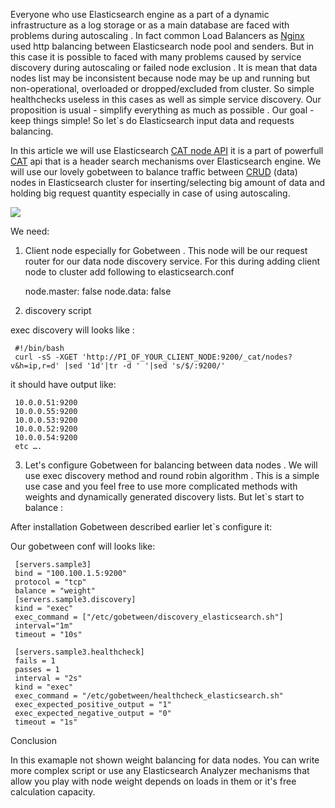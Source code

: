 Everyone who use Elasticsearch engine as a part of a dynamic infrastructure as a log storage or as a main database are faced with problems during  autoscaling . In fact  common Load Balancers as [Nginx](http://nginx.org/)  used http balancing  between Elasticsearch node pool and  senders. But in this case it is possible to faced with many problems caused by service discovery during autoscaling or failed node exclusion . It is  mean that data nodes list may be inconsistent because node may be up and running but non-operational, overloaded or dropped/excluded from cluster. So simple healthchecks useless in this cases as well as simple service discovery.
Our proposition is usual - simplify everything as much as possible . 
Our goal - keep things  simple! So let`s do Elasticsearch input data and requests balancing.     



In this article we will use Elasticsearch [CAT node API](https://www.elastic.co/guide/en/elasticsearch/reference/current/cat-nodes.html) it is a part of powerfull [CAT](https://www.elastic.co/guide/en/elasticsearch/reference/current/cat.html)  api that is a header search mechanisms over Elasticsearch engine. We will use our lovely  gobetween to balance traffic between [CRUD](https://en.wikipedia.org/wiki/Create,_read,_update_and_delete) (data) nodes  in Elasticsearch cluster for inserting/selecting  big amount of data and holding big request quantity especially in case of using autoscaling.

![](http://i.piccy.info/i9/22161abca6d14ba661194819805db8eb/1466846714/32781/1006107/elastic_gobetween.png)  

We need:
1) Client node  especially for  Gobetween . This node will be our request router for our data node discovery service. 
For this during adding client node to cluster add following to elasticsearch.conf

     node.master: false
     node.data: false 


2) discovery script

exec discovery will looks like :

     #!/bin/bash
     curl -sS -XGET 'http://PI_OF_YOUR_CLIENT_NODE:9200/_cat/nodes?v&h=ip,r=d' |sed '1d'|tr -d ' '|sed 's/$/:9200/'

it should have output like:
 
     10.0.0.51:9200
     10.0.0.55:9200
     10.0.0.53:9200
     10.0.0.52:9200
     10.0.0.54:9200
     etc ….


3) Let's configure Gobetween for balancing between data nodes . We will use exec discovery method and round robin algorithm . This is a simple use case and you feel free to use more complicated methods with weights and dynamically generated discovery lists.
But let`s start to balance :

After installation Gobetween described earlier  let`s configure it:

Our gobetween conf will looks like:

     [servers.sample3]
     bind = "100.100.1.5:9200"
     protocol = "tcp"
     balance = "weight"
     [servers.sample3.discovery]
     kind = "exec"
     exec_command = ["/etc/gobetween/discovery_elasticsearch.sh"] 
     interval="1m"
     timeout = "10s"                            

     [servers.sample3.healthcheck]
     fails = 1                      
     passes = 1
     interval = "2s"                
     kind = "exec"
     exec_command = "/etc/gobetween/healthcheck_elasticsearch.sh" 
     exec_expected_positive_output = "1"
     exec_expected_negative_output = "0"
     timeout = "1s"


Conclusion

In this examaple not shown weight balancing for data nodes.
You can write more complex script or use any Elasticsearch Analyzer mechanisms that allow you play with node weight depends on loads in them or it's free calculation capacity.
